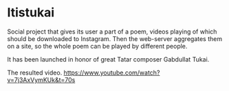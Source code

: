 # Itistukai

Social project that gives its user a part of a poem, videos playing of which should be downloaded to Instagram. Then the web-server aggregates them on a site, so the whole poem can be played by different people.

It has been launched in honor of great Tatar composer Gabdullat Tukai.

The resulted video. https://www.youtube.com/watch?v=7j3AxVymKUk&t=70s

